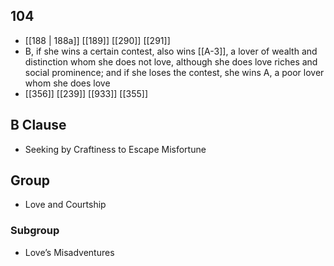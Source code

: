 ## 104
- [[188 | 188a]] [[189]] [[290]] [[291]] 
- B, if she wins a certain contest, also wins [[A-3]], a lover of wealth and distinction whom she does not love, although she does love riches and social prominence; and if she loses the contest, she wins A, a poor lover whom she does love
- [[356]] [[239]] [[933]] [[355]] 

## B Clause
- Seeking by Craftiness to Escape Misfortune

## Group
- Love and Courtship

### Subgroup
- Love’s Misadventures

